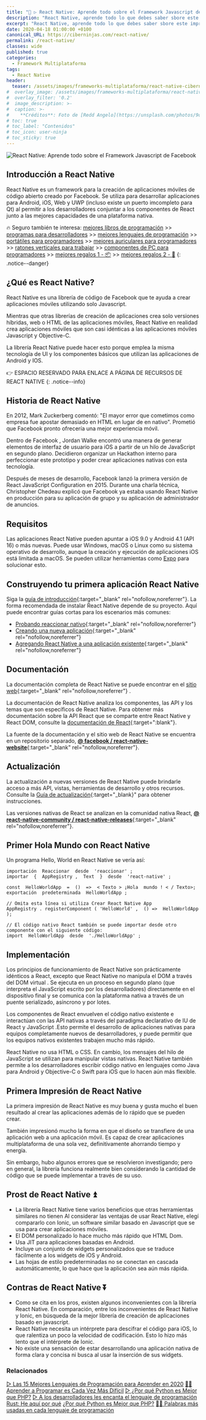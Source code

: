 ```yaml
---
title: "🥇 ▷ React Native: Aprende todo sobre el Framework Javascript de Facebook"
description: "React Native, aprende todo lo que debes saber sbore este impresionante Framework de creación de preciosas Aplicaciones Web creado por Facebook."
excerpt: "React Native, aprende todo lo que debes saber sbore este impresionante Framework de creación de preciosas Aplicaciones Web creado por Facebook."
date: 2020-04-18 01:00:00 +0100
canonical_URL: https://ciberninjas.com/react-native/
permalink: /react-native/
classes: wide
published: true
categories:
  - Framework Multiplataforma
tags:
  - React Native
header:
  teaser: /assets/images/frameworks-multiplataforma/react-native-ciberninjas.webp
#  overlay_image: /assets/images/frameworks-multiplataforma/react-native-ciberninjas.webp
#  overlay_filter: '0.2'
#  image_description: >-
#  caption: >-
#    **Créditos**: Foto de [Redd Angelo](https://unsplash.com/photos/9o8YdYGTT64) en [Unsplash](https://unsplash.com/@reddangelo)
# toc: true
# toc_label: "Contenidos"
# toc_icon: user-ninja
# toc_sticky: true
---
```


![React Native: Aprende todo sobre el Framework Javascript de Facebook](/assets/images/frameworks-multiplataforma/react-native-ciberninjas.webp "React Native: Aprende todo sobre el Framework Javascript de Facebook")

## Introducción a React Native

React Native es un framework para la creación de aplicaciones móviles de código abierto creado por Facebook. Se utiliza para desarrollar aplicaciones para Android, iOS, Web y UWP (incluso existe un puerto imcompleto para Qt) al permitir a los desarrolladores conjuntar a los componentes de React junto a las mejores capacidades de una plataforma nativa.

🔥 Seguro también te interesa: [mejores libros de programación](/programar/) >> [programas para desarrolladores](/mejores-editores-texto/) >> [mejores lenguajes de programación](/15-mejores-lenguajes-programacion/) >> [portátiles para programadores]() >> [mejores auriculares para programadores](/auriculares-dise%C3%B1o/) >> [ratones verticales para trabajar](/teclados-ratones-dise%C3%B1o/) >> [componentes de PC para programadores](/ordenadores-componentes/) >> [mejores regalos 1 - 📦](/black-friday-amazon/) >> [mejores regalos 2 - 🎁](/prime-day-amazon/)
{: .notice--danger}

## ¿Qué es React Native?

React Native es una librería de código de Facebook que te ayuda a crear aplicaciones móviles utilizando solo Javascript.

<script async src="https://pagead2.googlesyndication.com/pagead/js/adsbygoogle.js"></script>
<ins class="adsbygoogle"
     style="display:block; text-align:center;"
     data-ad-layout="in-article"
     data-ad-format="fluid"
     data-ad-client="ca-pub-9630764103400456"
     data-ad-slot="3229974124"></ins>
<script>
     (adsbygoogle = window.adsbygoogle || []).push({});
</script>

Mientras que otras librerías de creación de aplicaciones crea solo versiones híbridas, web o HTML de las aplicaciones móviles, React Native en realidad crea aplicaciones móviles que son casi idénticas a las aplicaciones móviles Javascript y Objective-C.

La librería React Native puede hacer esto porque emplea la misma tecnología de UI y los componentes básicos que utilizan las aplicaciones de Android y IOS.

👉 ESPACIO RESERVADO PARA ENLACE A PÁGINA DE RECURSOS DE REACT NATIVE
{: .notice--info}

## **Historia de React Native**

En 2012, Mark Zuckerberg comentó: "El mayor error que cometimos como empresa fue apostar demasiado en HTML en lugar de en nativo". Prometió que Facebook pronto ofrecería una mejor experiencia móvil.

Dentro de Facebook , Jordan Walke encontró una manera de generar elementos de interfaz de usuario para iOS a partir de un hilo de JavaScript en segundo plano. Decidieron organizar un Hackathon interno para perfeccionar este prototipo y poder crear aplicaciones nativas con esta tecnología.

<script async src="https://pagead2.googlesyndication.com/pagead/js/adsbygoogle.js"></script>
<ins class="adsbygoogle"
     style="display:block; text-align:center;"
     data-ad-layout="in-article"
     data-ad-format="fluid"
     data-ad-client="ca-pub-9630764103400456"
     data-ad-slot="3229974124"></ins>
<script>
     (adsbygoogle = window.adsbygoogle || []).push({});
</script>

Después de meses de desarrollo, Facebook lanzó la primera versión de React JavaScript Configuration en 2015. Durante una charla técnica, Christopher Chedeau explicó que Facebook ya estaba usando React Native en producción para su aplicación de grupo y su aplicación de administrador de anuncios.

## **Requisitos**

Las aplicaciones React Native pueden apuntar a iOS 9.0 y Android 4.1 (API 16) o más nuevas. Puede usar Windows, macOS o Linux como su sistema operativo de desarrollo, aunque la creación y ejecución de aplicaciones iOS está limitada a macOS. Se pueden utilizar herramientas como [Expo](https://expo.io/) para solucionar esto.

## **Construyendo tu primera aplicación React Native**

Siga la [guía de introducción](https://facebook.github.io/react-native/docs/getting-started.html){:target="_blank" rel="nofollow,noreferrer"}. La forma recomendada de instalar React Native depende de su proyecto. Aquí puede encontrar guías cortas para los escenarios más comunes:

- [Probando reaccionar nativo](https://snack.expo.io/@hramos/hello,-world!){:target="_blank" rel="nofollow,noreferrer"}
- [Creando una nueva aplicación](https://facebook.github.io/react-native/docs/getting-started.html){:target="_blank" rel="nofollow,noreferrer"}
- [Agregando React Native a una aplicación existente](https://facebook.github.io/react-native/docs/integration-with-existing-apps.html){:target="_blank" rel="nofollow,noreferrer"}

## **Documentación**

La documentación completa de React Native se puede encontrar en el [sitio web](https://facebook.github.io/react-native/docs/getting-started.html){:target="_blank" rel="nofollow,noreferrer"} .

La documentación de React Native analiza los componentes, las API y los temas que son específicos de React Native. Para obtener más documentación sobre la API React que se comparte entre React Native y React DOM, consulte la [documentación de React](https://reactjs.org/docs/getting-started.html){:target=":blank"}.

La fuente de la documentación y el sitio web de React Native se encuentra en un repositorio separado, [**@ facebook / react-native-website**](https://github.com/facebook/react-native-website){:target="_blank" rel="nofollow,noreferrer"}.

## **Actualización**

La actualización a nuevas versiones de React Native puede brindarle acceso a más API, vistas, herramientas de desarrollo y otros recursos. Consulte la [Guía de actualización](https://facebook.github.io/react-native/docs/upgrading){:target="_blank}" para obtener instrucciones.

Las versiones nativas de React se analizan en la comunidad nativa React, [**@ react-native-community / react-native-releases**](https://github.com/react-native-community/react-native-releases){:target="_blank" rel="nofollow,noreferrer"}.

## **Primer Hola Mundo con React Native**

Un programa Hello, World en React Native se vería así:

`````
importación  Reaccionar  desde  'reaccionar' ; 
importar  {  AppRegistry ,  Text  }  desde  'react-native' ; 

const  HelloWorldApp  =  ()  =>  < Texto > ¡Hola  mundo ! < / Texto>; 
exportación  predeterminada  HelloWorldApp ; 

// Omita esta línea si utiliza Crear React Native App 
AppRegistry . registerComponent ( 'HelloWorld' ,  () =>  HelloWorldApp ); 

// El código nativo React también se puede importar desde otro componente con el siguiente código: 
import  HelloWorldApp  desde  './HelloWorldApp' ;
`````

## Implementación

Los principios de funcionamiento de React Native son prácticamente idénticos a React, excepto que React Native no manipula el DOM a través del DOM virtual . Se ejecuta en un proceso en segundo plano (que interpreta el JavaScript escrito por los desarrolladores) directamente en el dispositivo final y se comunica con la plataforma nativa a través de un puente serializado, asíncrono y por lotes.

Los componentes de React envuelven el código nativo existente e interactúan con las API nativas a través del paradigma declarativo de IU de React y JavaScript .Esto permite el desarrollo de aplicaciones nativas para equipos completamente nuevos de desarrolladores, y puede permitir que los equipos nativos existentes trabajen mucho más rápido.

React Native no usa HTML o CSS. En cambio, los mensajes del hilo de JavaScript se utilizan para manipular vistas nativas. React Native también permite a los desarrolladores escribir código nativo en lenguajes como Java para Android y Objective-C o Swift para iOS que lo hacen aún más flexible.

## **Primera Impresión de React Native**

La primera impresión de React Native es muy buena y gusta mucho el buen resultado al crear las aplicaciones además de lo rápido que se pueden crear.

También impresionó mucho la forma en que el diseño se transfiere de una aplicación web a una aplicación móvil. Es capaz de crear aplicaciones multiplataforma de una sola vez, definitivamente ahorrando tiempo y energía.

Sin embargo, hubo algunos errores que se resolvieron investigando; pero en general, la librería funciona realmente bien considerando la cantidad de código que se puede implementar a través de su uso.

## **Prost de React Native ⏫**

- La librería React Native tiene varios beneficios que otras herramientas similares no tienen Al considerar las ventajas de usar React Native, elegí compararlo con Ionic, un software similar basado en Javascript que se usa para crear aplicaciones móviles.
- El DOM personalizado lo hace mucho más rápido que HTML Dom.
- Usa JIT para aplicaciones basadas en Android.
- Incluye un conjunto de widgets personalizados que se traduce fácilmente a los widgets de iOS y Android.
- Las hojas de estilo predeterminadas no se conectan en cascada automáticamente, lo que hace que la aplicación sea aún más rápida.

## **Contras de React Native ⏬**

- Como se cita en los pros, existen algunos inconvenientes con la librería React Native. En comparación, entre los inconvenientes de React Native y Ionic, en búsqueda de la mejor librería de creación de aplicaciones basado en javascript.
- React Native necesita un intérprete para descifrar el código para iOS, lo que ralentiza un poco la velocidad de codificación. Esto lo hizo más lento que el intérprete de Ionic.
- No existe una sensación de estar desarrollando una aplicación nativa de forma clara y concisa ni busca al usar la inserción de sus widgets.

### Relacionados

[▷ Las 15 Mejores Lenguajes de Programación para Aprender en 2020](/programar/)
[👩‍💻 Aprender a Programar es Cada Vez Más Difícil](/programar/ "👩‍💻 Aprender a Programar es Cada Vez Más Difícil")
[▷ ¿Por qué Python es Mejor que PHP?](desarrolladores-lenguaje-rust/ "👩‍💻 Aprender a Programar es Cada Vez Más Difícil")
[▷ A los desarrolladores les encanta el lenguaje de programación Rust: He aquí por qué](/porque-python-es-mejor-que-php/ "👩‍💻 Aprender a Programar es Cada Vez Más Difícil")
[¿Por qué Python es Mejor que PHP?](/porque-python-es-mejor-que-php/ "👩‍💻 Aprender a Programar es Cada Vez Más Difícil")
[👨‍🎨 Palabras más usadas en cada lenguaje de programación](/palabras-lenguajes-programacion/ "👨‍🎨 Palabras más usadas en cada lenguaje de programación")
